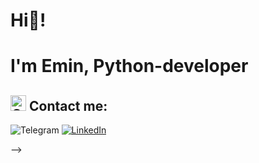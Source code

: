 # Hi👋! 
# I'm Emin, Python-developer 

## <a href="mailto:bagirov3min@gmail.com" rel="nofollow"> <img width="25" src="https://user-images.githubusercontent.com/5141132/50740364-7ea80880-1217-11e9-8faf-2348e31beedd.png" alt="Gmail" style="max-width: 100%;"></a> Contact me:

<p dir="auto"
<a href="https://t.me/Emin_pro" rel="nofollow"><img src="https://camo.githubusercontent.com/ef7d2872e5a114cea8da567c3333a6b59a46cdb9da71338fbf43bc308dc82994/68747470733a2f2f696d672e736869656c64732e696f2f62616467652f2d54656c656772616d2d3039303930393f7374796c653d666f722d7468652d6261646765266c6f676f3d74656c656772616d266c6f676f436f6c6f723d323741304439" alt="Telegram" data-canonical-src="https://img.shields.io/badge/-Telegram-090909?style=for-the-badge&amp;logo=telegram&amp;logoColor=27A0D9" style="max-width: 100%;"></a>
<a href="https://www.linkedin.com/in/emin-bagirov-01b044284/" rel="nofollow"><img src="https://camo.githubusercontent.com/241cf5c2649fbd17f2f6aa10a01f87f945d52ff3657ee1105e751cdcf5dd1eb0/68747470733a2f2f696d672e736869656c64732e696f2f62616467652f2d4c696e6b6564496e2d3039303930393f7374796c653d666f722d7468652d6261646765266c6f676f3d6c696e6b6564696e266c6f676f436f6c6f723d303037424236" alt="LinkedIn" data-canonical-src="https://img.shields.io/badge/-LinkedIn-090909?style=for-the-badge&amp;logo=linkedin&amp;logoColor=007BB6" style="max-width: 100%;"></a></p>
-->
